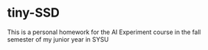 # tiny-SSD
This is a personal homework for the AI Experiment course in the fall semester of my junior year in SYSU
